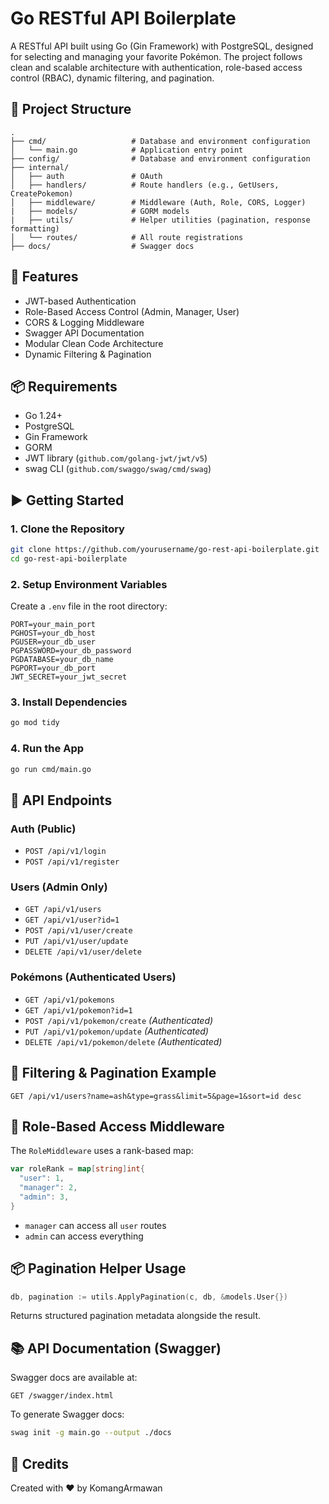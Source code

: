 # Go RESTful API Boilerplate

A RESTful API built using Go (Gin Framework) with PostgreSQL, designed for selecting and managing your favorite Pokémon. The project follows clean and scalable architecture with authentication, role-based access control (RBAC), dynamic filtering, and pagination.

## 📁 Project Structure

```
.
├── cmd/                   # Database and environment configuration
│   └── main.go            # Application entry point
├── config/                # Database and environment configuration
├── internal/
│   ├── auth               # OAuth
│   ├── handlers/          # Route handlers (e.g., GetUsers, CreatePokemon)
│   ├── middleware/        # Middleware (Auth, Role, CORS, Logger)
|   ├── models/            # GORM models
|   ├── utils/             # Helper utilities (pagination, response formatting)
│   └── routes/            # All route registrations
├── docs/                  # Swagger docs
```

## 🔐 Features

- JWT-based Authentication
- Role-Based Access Control (Admin, Manager, User)
- CORS & Logging Middleware
- Swagger API Documentation
- Modular Clean Code Architecture
- Dynamic Filtering & Pagination

## 📦 Requirements

- Go 1.24+
- PostgreSQL
- Gin Framework
- GORM
- JWT library (`github.com/golang-jwt/jwt/v5`)
- swag CLI (`github.com/swaggo/swag/cmd/swag`)

## ▶️ Getting Started

### 1. Clone the Repository

```bash
git clone https://github.com/yourusername/go-rest-api-boilerplate.git
cd go-rest-api-boilerplate
```

### 2. Setup Environment Variables

Create a `.env` file in the root directory:

```env
PORT=your_main_port
PGHOST=your_db_host
PGUSER=your_db_user
PGPASSWORD=your_db_password
PGDATABASE=your_db_name
PGPORT=your_db_port
JWT_SECRET=your_jwt_secret
```

### 3. Install Dependencies

```bash
go mod tidy
```

### 4. Run the App

```bash
go run cmd/main.go
```

## 📂 API Endpoints

### Auth (Public)
- `POST /api/v1/login`
- `POST /api/v1/register`

### Users (Admin Only)
- `GET /api/v1/users`
- `GET /api/v1/user?id=1`
- `POST /api/v1/user/create`
- `PUT /api/v1/user/update`
- `DELETE /api/v1/user/delete`

### Pokémons (Authenticated Users)
- `GET /api/v1/pokemons`
- `GET /api/v1/pokemon?id=1`
- `POST /api/v1/pokemon/create` _(Authenticated)_
- `PUT /api/v1/pokemon/update` _(Authenticated)_
- `DELETE /api/v1/pokemon/delete` _(Authenticated)_

## 📄 Filtering & Pagination Example

```http
GET /api/v1/users?name=ash&type=grass&limit=5&page=1&sort=id desc
```

## 👮 Role-Based Access Middleware

The `RoleMiddleware` uses a rank-based map:

```go
var roleRank = map[string]int{
  "user": 1,
  "manager": 2,
  "admin": 3,
}
```

- `manager` can access all `user` routes  
- `admin` can access everything

## 📦 Pagination Helper Usage

```go
db, pagination := utils.ApplyPagination(c, db, &models.User{})
```

Returns structured pagination metadata alongside the result.

## 📚 API Documentation (Swagger)

Swagger docs are available at:

```
GET /swagger/index.html
```

To generate Swagger docs:

```bash
swag init -g main.go --output ./docs
```

## 🧠 Credits

Created with ❤️ by KomangArmawan

